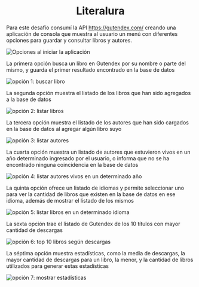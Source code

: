 # <h1 align="center"> Literalura </h1>

 Para este desafío consumí la API https://gutendex.com/ creando una aplicación de consola que muestra al usuario un menú con diferentes opciones para guardar y consultar libros y autores.
 
 ![Opciones al iniciar la aplicación](https://github.com/ccettour/literalura/assets/72816825/82e0bdbe-8ec6-4b14-9a0d-01771addcdde)

La primera opción busca un libro en Gutendex por su nombre o parte del mismo, y guarda el primer resultado encontrado en la base de datos

![opción 1: buscar libro](https://github.com/ccettour/literalura/assets/72816825/5241bbfe-4b21-4ab6-b660-cc9eb0015cb0)

La segunda opción muestra el listado de los libros que han sido agregados a la base de datos

![opción 2: listar libros](https://github.com/ccettour/literalura/assets/72816825/f1a4c6f6-6b56-4758-b4b9-d487f6b81223)

La tercera opción muestra el listado de los autores que han sido cargados en la base de datos al agregar algún libro suyo

![opción 3: listar autores](https://github.com/ccettour/literalura/assets/72816825/8f316695-2291-4d0b-8aec-aa867b91d5eb)

La cuarta opción muestra un listado de autores que estuvieron vivos en un año determinado ingresado por el usuario, o informa que no se ha encontrado ninguna coincidencia en la base de datos

![opción 4: listar autores vivos en un determinado año](https://github.com/ccettour/literalura/assets/72816825/cac8ae7c-f40a-4e50-a53d-521b69ccab58)

La quinta opción ofrece un listado de idiomas y permite seleccionar uno para ver la cantidad de libros que existen en la base de datos en ese idioma, además de mostrar el listado de los mismos

![opción 5: listar libros en un determinado idioma](https://github.com/ccettour/literalura/assets/72816825/a62cac66-fd3b-4fe5-bdef-fede1e9329eb)

La sexta opción trae el listado de Gutendex de los 10 títulos con mayor cantidad de descargas

![opción 6: top 10 libros según descargas](https://github.com/ccettour/literalura/assets/72816825/d986e9b4-6f6e-4659-bad3-6d579461e05c)


La séptima opción muestra estadísticas, como la media de descargas, la mayor cantidad de descargas para un libro, la menor, y la cantidad de libros utilizados para generar estas estadísticas

![opción 7: mostrar estadísticas](https://github.com/ccettour/literalura/assets/72816825/1d9f8538-5346-4f15-8d34-825c2037a272)
